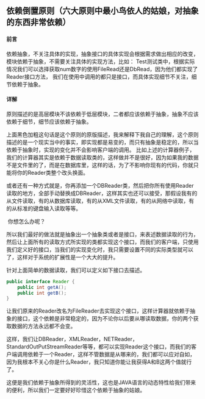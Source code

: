 ## 依赖倒置原则（六大原则中最小鸟依人的姑娘，对抽象的东西非常依赖）



#### **前言**

依赖抽象，不关注具体的实现，抽象接口的具体实现会根据需求做出相应的改变，
模块依赖于抽象，不需要关注具体的实现方法，比如：
Test测试类中，根据实际情况我们可以选择获取num数字的使用FileRead还是DbRead，因为他们都实现了Reader接口方法，
我们在使用中调用的都只是接口，而具体实现细节不关注，细节依赖于抽象。



#### 详解

​	原则描述的是高层模块不该依赖于低层模块，二者都应该依赖于抽象，抽象不应该依赖于细节，细节应该依赖于抽象。

​	上面黑色加粗这句话是这个原则的原版描述，我来解释下我自己的理解，这个原则描述的是一个现实当中的事实，即实现都是易变的，而只有抽象是稳定的，所以当依赖于抽象时，实现的变化并不会影响客户端的调用。 比如上述的计算器例子，我们的计算器其实是依赖于数据读取类的，这样做并不是很好，因为如果我的数据不是文件里的了，而是在数据库里，这样的话，为了不影响你现有的代码，你就只能将你的Reader类整个改头换面。

​	或者还有一种方式就是，你再添加一个DBReader类，然后把你所有使用Reader读取的地方，全部手动替换成DBReader，这样其实也还可以接受，那假设我有的从文件读取，有的从数据库读取，有的从XML文件读取，有的从网络中读取，有的从标准的键盘输入读取等等。

​	你想怎么办呢？

​	所以我们最好的做法就是抽象出一个抽象类或者是接口，来表述数据读取的行为，然后让上面所有的读取方式所实现的类都实现这个接口，而我们的客户端，只使用我们定义好的接口，当我们的实现变化时，我只需要设置不同的实际类型就可以了，这样对于系统的扩展性是一个大大的提升。

针对上面简单的数据读取，我们可以定义如下接口去描述。

```java
public interface Reader {  
    public int getA();   
    public int getB();  
}  
```

 让我们原来的Reader改名为FileReader去实现这个接口，这样计算器就依赖于抽象的接口，这个依赖是非常稳定的，因为不论你以后要从哪读取数据，你的两个获取数据的方法永远都不会变。

 这样，我们让DBReader，XMLReader，NETReader，StandardOutPutStreamReader等等，都可以实现Reader这个接口，而我们的客户端调用依赖于一个Reader，这样不管数据是从哪来的，我们都可以应对自如，因为我根本不关心你是什么Reader，我只知道你能让我获得A和B这两个值就行了。

 这便是我们依赖于抽象所得到的灵活性，这也是JAVA语言的动态特性给我们带来的便利，所以我们一定要好好珍惜这个依赖于抽象的姑娘。